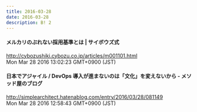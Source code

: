 ```yaml
---
title: 2016-03-28
date: 2016-03-28
description: B! 2
---
```


#### メルカリのぶれない採用基準とは | サイボウズ式
http://cybozushiki.cybozu.co.jp/articles/m001101.html<br>
Mon Mar 28 2016 13:02:23 GMT+0900 (JST)<br>


#### 日本でアジャイル / DevOps 導入が進まないのは「文化」を変えないから - メソッド屋のブログ
http://simplearchitect.hatenablog.com/entry/2016/03/28/081149<br>
Mon Mar 28 2016 12:58:43 GMT+0900 (JST)<br>



